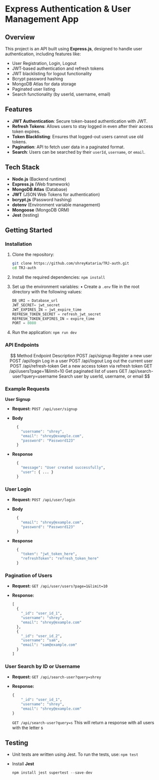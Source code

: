 # Express Authentication & User Management App

## Overview

This project is an API built using **Express.js**, designed to handle user authentication, including features like:

- User Registration, Login, Logout
- JWT-based authentication and refresh tokens
- JWT blacklisting for logout functionality
- Bcrypt password hashing
- MongoDB Atlas for data storage
- Paginated user listing
- Search functionality (by userId, username, email)

## Features

- **JWT Authentication**: Secure token-based authentication with JWT.
- **Refresh Tokens**: Allows users to stay logged in even after their access token expires.
- **Token Blacklisting**: Ensures that logged-out users cannot use old tokens.
- **Pagination**: API to fetch user data in a paginated format.
- **Search**: Users can be searched by their `userId`, `username`, or `email`.

## Tech Stack

- **Node.js** (Backend runtime)
- **Express.js** (Web framework)
- **MongoDB Atlas** (Database)
- **JWT** (JSON Web Tokens for authentication)
- **bcrypt.js** (Password hashing)
- **dotenv** (Environment variable management)
- **Mongoose** (MongoDB ORM)
- **Jest** (testing)

## Getting Started

### Installation

1. Clone the repository:
   ```bash
   git clone https://github.com/shreyKataria/TRJ-auth.git
   cd TRJ-auth
   ```
2. Install the required dependencies:
   `npm install`

3. Set up the environment variables:
   • Create a `.env` file in the root directory with the following values:
   ```python
   DB_URI = Database_url
   JWT_SECRET= jwt_secret
   JWT_EXPIRES_IN = jwt_expire_time
   REFRESH_TOKEN_SECRET = refresh_jwt_secret
   REFRESH_TOKEN_EXPIRES_IN = expire_time
   PORT = 8080
   ```
4. Run the application:
   `npm run dev`

### API Endpoints

$$
Method	    Endpoint	                       Description
POST	    /api/signup	                       Register a new user
POST	    /api/login	                       Log in a user
POST	    /api/logout	                       Log out the current user
POST	    /api/refresh-token	               Get a new access token via refresh token
GET	        /api/users?page=1&limit=10	       Get paginated list of users
GET	        /api/search-user?query=username	   Search user by userId, username, or email
$$

### Example Requests

**User Signup**

- **Request:**
  `POST /api/user/signup`

- **Body**
  ```javascript
    {
      "username": "shrey",
      "email": "shrey@example.com",
      "password": "Password123"
    }
  ```
- **Response**
  ```python
    {
      "message": "User created successfully",
      "user": { ... }
    }
  ```

### User Login

- **Request:**
  `POST /api/user/login`

- **Body**

  ```python
    {
      "email": "shrey@example.com",
      "password": "Password123"
    }
  ```

- **Response**
  ```python
    {
      "token": "jwt_token_here",
      "refreshToken": "refresh_token_here"
    }
  ```

### Pagination of Users

- **Request:**
  `GET /api/user/users?page=1&limit=10`

- **Response:**
  ```python
  [
    {
      "_id": "user_id_1",
      "username": "shrey",
      "email": "shrey@example.com"
    },
    {
      "_id": "user_id_2",
      "username": "sam",
      "email": "sam@example.com"
    }
  ]
  ```

### User Search by ID or Username

- **Request:**
  `GET /api/search-user?query=shrey`

- **Response:**
  ```python
  {
      "_id": "user_id_1",
      "username": "shrey",
      "email": "shrey@example.com"
  }
  ```
  `GET /api/search-user?query=s` This will return a response with all users with the letter s

## Testing

- Unit tests are written using Jest. To run the tests, use:
  `npm test`

- Install **Jest**
  ```python
  npm install jest supertest --save-dev
  ```
